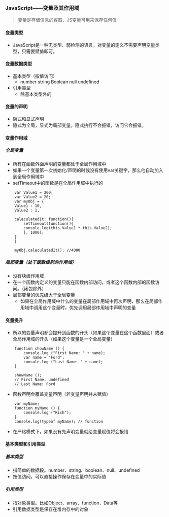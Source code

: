 ### JavaScript——变量及其作用域

>变量是存储信息的容器，JS变量可用来保存任何值

#### 变量类型
+ JavaScript是一种无类型、弱检测的语言，对变量的定义不需要声明变量类型，只需要赋值即可。

#### 变量数据类型
+ 基本类型（按值访问）
    + number string Boolean null undefined
+ 引用类型
    + 除基本类型外的

#### 变量的声明
+ 隐式和显式声明
+ 隐式为全局，显式为局部变量。隐式执行不会报错，访问它会报错。

#### 变量作用域
##### 全局变量
+ 所有在函数外面声明的变量都处于全局作用域中
+ 如果一个变量第一次初始化/声明的时候没有使用var关键字，那么他自动加入到全局作用域中
+ setTimeout中的函数是在全局作用域中执行的
```
    var Value1 = 200;
    var Value2 = 20;
    var myObj = {
    Value1 : 10,
    Value2 : 1,
    
    caleculatedIt: function(){
        setTimeout(function(){
        console.log(this.Value1 * this.Value2);
        }, 1000);
    }
    }
    
    myObj.caleculatedIt(); //4000

```

##### 局部变量（处于函数级别的作用域）
+ 没有块级作用域
+ 在一个函数内定义的变量只能在函数内部访问，或者这个函数内部的函数访问。（闭包除外）
+ 局部变量的优先级大于全局变量
    + 如果在全局作用域中什么的变量在局部作用域中再次声明，那么在局部作用域中调用这个变量时，优先调用局部作用域中声明的变量

#### 变量提升
+ 所以的变量声明都会提升到函数的开头（如果这个变量在这个函数里面）或者全局作用域的开头（如果这个变量是一个全局变量）
```
    function showName () {
        console.log ("First Name: " + name);
        var name = "Ford";
        console.log ("Last Name: " + name);
    }
    
    showName (); 
    // First Name: undefined
    // Last Name: Ford

```
+ 函数声明会覆盖变量声明（若变量声明并未赋值）
```
    var myName;
    function myName () {
        console.log ("Rich");
    }
    console.log(typeof myName); // function

```
+ 在严格模式下，如果没有先声明变量就给变量赋值将会报错

#### 基本类型和引用类型
##### 基本类型
+ 指简单的数据段。number、string、boolean、null、undefined
+ 按值访问，可以直接操作保存在变量中的实际值

##### 引用类型
+ 指对象类型。比如Object、array、function、Data等
+ 引用数据类型是保存在堆内存中的对象
